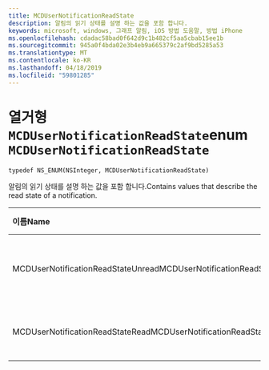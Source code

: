 ```yaml
---
title: MCDUserNotificationReadState
description: 알림의 읽기 상태를 설명 하는 값을 포함 합니다.
keywords: microsoft, windows, 그래프 알림, iOS 방법 도움말, 방법 iPhone
ms.openlocfilehash: cdadac58bad0f642d9c1b482cf5aa5cbab15ee1b
ms.sourcegitcommit: 945a0f4bda02e3b4eb9a665379c2af9bd5285a53
ms.translationtype: MT
ms.contentlocale: ko-KR
ms.lasthandoff: 04/18/2019
ms.locfileid: "59801285"
---
```

# <a name="enum-mcdusernotificationreadstate"></a><span data-ttu-id="cf38b-104">열거형 `MCDUserNotificationReadState`</span><span class="sxs-lookup"><span data-stu-id="cf38b-104">enum `MCDUserNotificationReadState`</span></span>

```
typedef NS_ENUM(NSInteger, MCDUserNotificationReadState)
```

<span data-ttu-id="cf38b-105">알림의 읽기 상태를 설명 하는 값을 포함 합니다.</span><span class="sxs-lookup"><span data-stu-id="cf38b-105">Contains values that describe the read state of a notification.</span></span>

|<span data-ttu-id="cf38b-106">이름</span><span class="sxs-lookup"><span data-stu-id="cf38b-106">Name</span></span> | <span data-ttu-id="cf38b-107">값</span><span class="sxs-lookup"><span data-stu-id="cf38b-107">Value</span></span> | <span data-ttu-id="cf38b-108">설명</span><span class="sxs-lookup"><span data-stu-id="cf38b-108">Description</span></span> |
|:-- |:-- |:-- |
|   <span data-ttu-id="cf38b-109">MCDUserNotificationReadStateUnread</span><span class="sxs-lookup"><span data-stu-id="cf38b-109">MCDUserNotificationReadStateUnread</span></span> |<span data-ttu-id="cf38b-110">0</span><span class="sxs-lookup"><span data-stu-id="cf38b-110">0</span></span>| <span data-ttu-id="cf38b-111">알림을 읽지 않았습니다.</span><span class="sxs-lookup"><span data-stu-id="cf38b-111">The notification has not been read.</span></span> |
|   <span data-ttu-id="cf38b-112">MCDUserNotificationReadStateRead</span><span class="sxs-lookup"><span data-stu-id="cf38b-112">MCDUserNotificationReadStateRead</span></span> | <span data-ttu-id="cf38b-113">1</span><span class="sxs-lookup"><span data-stu-id="cf38b-113">1</span></span>| <span data-ttu-id="cf38b-114">알림을 읽었습니다.</span><span class="sxs-lookup"><span data-stu-id="cf38b-114">The notification has been read.</span></span>|